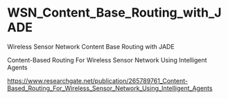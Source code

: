 WSN_Content_Base_Routing_with_JADE
==================================

Wireless Sensor Network Content Base Routing with JADE

Content-Based Routing For Wireless Sensor Network Using Intelligent Agents

https://www.researchgate.net/publication/265789761_Content-Based_Routing_For_Wireless_Sensor_Network_Using_Intelligent_Agents
